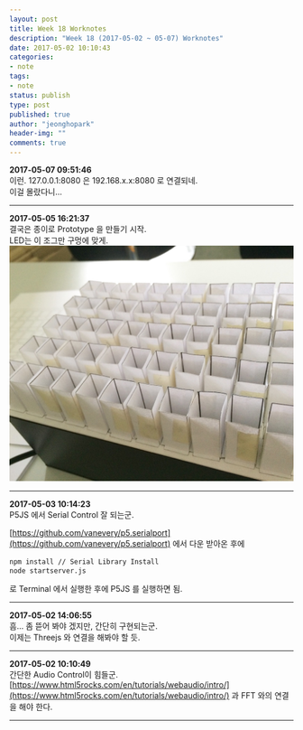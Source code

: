 ```yaml
---
layout: post
title: Week 18 Worknotes
description: "Week 18 (2017-05-02 ~ 05-07) Worknotes"
date: 2017-05-02 10:10:43
categories:
- note
tags:
- note
status: publish
type: post
published: true
author: "jeonghopark"
header-img: ""
comments: true
---      
```

**2017-05-07 09:51:46**             
이런. 127.0.0.1:8080 은 192.168.x.x:8080 로 연결되네.           
이걸 몰랐다니...

---             

**2017-05-05 16:21:37**        
결국은 종이로 Prototype 을 만들기 시작.         
LED는 이 조그만 구멍에 맞게.               
![prototype_fassade.jpg](/assets/images/2017/prototype_fassade.jpg)

---                 

**2017-05-03 10:14:23**             
P5JS 에서 Serial Control 잘 되는군.           

[https://github.com/vanevery/p5.serialport](https://github.com/vanevery/p5.serialport) 에서 다운 받아온 후에                  
 
    npm install // Serial Library Install
    node startserver.js

로 Terminal 에서 실행한 후에 P5JS 를 실행하면 됨.             



---             

**2017-05-02 14:06:55**             
흠... 좀 뜯어 봐야 겠지만, 간단히 구현되는군.            
이제는 Threejs 와 연결을 해봐야 할 듯.          

---                 

**2017-05-02 10:10:49**         
간단한 Audio Control이 힘들군.         
[https://www.html5rocks.com/en/tutorials/webaudio/intro/](https://www.html5rocks.com/en/tutorials/webaudio/intro/) 과 FFT 와의 연결을 해야 한다.          


---        
